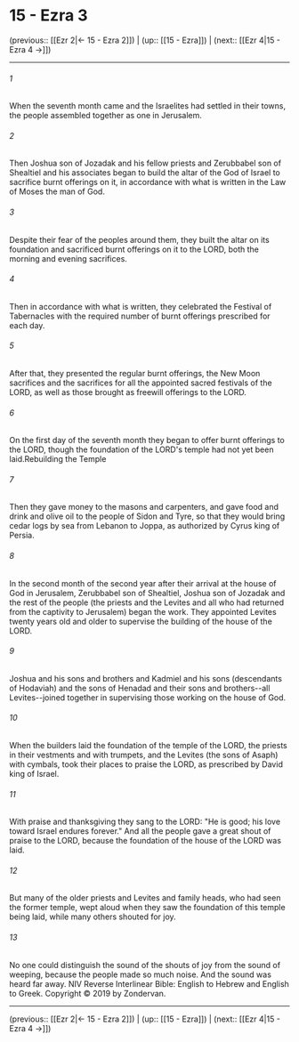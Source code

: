 # 15 - Ezra 3

(previous:: [[Ezr 2|← 15 - Ezra 2]]) | (up:: [[15 - Ezra]]) | (next:: [[Ezr 4|15 - Ezra 4 →]])

***


###### 1 
When the seventh month came and the Israelites had settled in their towns, the people assembled together as one in Jerusalem. 

###### 2 
Then Joshua son of Jozadak and his fellow priests and Zerubbabel son of Shealtiel and his associates began to build the altar of the God of Israel to sacrifice burnt offerings on it, in accordance with what is written in the Law of Moses the man of God. 

###### 3 
Despite their fear of the peoples around them, they built the altar on its foundation and sacrificed burnt offerings on it to the LORD, both the morning and evening sacrifices. 

###### 4 
Then in accordance with what is written, they celebrated the Festival of Tabernacles with the required number of burnt offerings prescribed for each day. 

###### 5 
After that, they presented the regular burnt offerings, the New Moon sacrifices and the sacrifices for all the appointed sacred festivals of the LORD, as well as those brought as freewill offerings to the LORD. 

###### 6 
On the first day of the seventh month they began to offer burnt offerings to the LORD, though the foundation of the LORD's temple had not yet been laid.Rebuilding the Temple 

###### 7 
Then they gave money to the masons and carpenters, and gave food and drink and olive oil to the people of Sidon and Tyre, so that they would bring cedar logs by sea from Lebanon to Joppa, as authorized by Cyrus king of Persia. 

###### 8 
In the second month of the second year after their arrival at the house of God in Jerusalem, Zerubbabel son of Shealtiel, Joshua son of Jozadak and the rest of the people (the priests and the Levites and all who had returned from the captivity to Jerusalem) began the work. They appointed Levites twenty years old and older to supervise the building of the house of the LORD. 

###### 9 
Joshua and his sons and brothers and Kadmiel and his sons (descendants of Hodaviah) and the sons of Henadad and their sons and brothers--all Levites--joined together in supervising those working on the house of God. 

###### 10 
When the builders laid the foundation of the temple of the LORD, the priests in their vestments and with trumpets, and the Levites (the sons of Asaph) with cymbals, took their places to praise the LORD, as prescribed by David king of Israel. 

###### 11 
With praise and thanksgiving they sang to the LORD: "He is good; his love toward Israel endures forever." And all the people gave a great shout of praise to the LORD, because the foundation of the house of the LORD was laid. 

###### 12 
But many of the older priests and Levites and family heads, who had seen the former temple, wept aloud when they saw the foundation of this temple being laid, while many others shouted for joy. 

###### 13 
No one could distinguish the sound of the shouts of joy from the sound of weeping, because the people made so much noise. And the sound was heard far away. NIV Reverse Interlinear Bible: English to Hebrew and English to Greek. Copyright © 2019 by Zondervan.

***

(previous:: [[Ezr 2|← 15 - Ezra 2]]) | (up:: [[15 - Ezra]]) | (next:: [[Ezr 4|15 - Ezra 4 →]])
